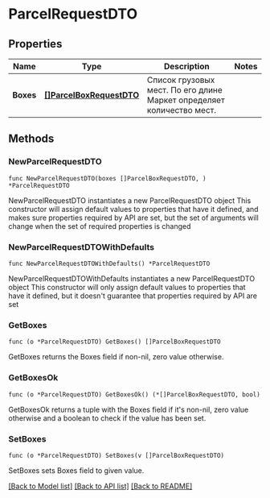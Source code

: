 # ParcelRequestDTO

## Properties

Name | Type | Description | Notes
------------ | ------------- | ------------- | -------------
**Boxes** | [**[]ParcelBoxRequestDTO**](ParcelBoxRequestDTO.md) | Список грузовых мест. По его длине Маркет определяет количество мест. | 

## Methods

### NewParcelRequestDTO

`func NewParcelRequestDTO(boxes []ParcelBoxRequestDTO, ) *ParcelRequestDTO`

NewParcelRequestDTO instantiates a new ParcelRequestDTO object
This constructor will assign default values to properties that have it defined,
and makes sure properties required by API are set, but the set of arguments
will change when the set of required properties is changed

### NewParcelRequestDTOWithDefaults

`func NewParcelRequestDTOWithDefaults() *ParcelRequestDTO`

NewParcelRequestDTOWithDefaults instantiates a new ParcelRequestDTO object
This constructor will only assign default values to properties that have it defined,
but it doesn't guarantee that properties required by API are set

### GetBoxes

`func (o *ParcelRequestDTO) GetBoxes() []ParcelBoxRequestDTO`

GetBoxes returns the Boxes field if non-nil, zero value otherwise.

### GetBoxesOk

`func (o *ParcelRequestDTO) GetBoxesOk() (*[]ParcelBoxRequestDTO, bool)`

GetBoxesOk returns a tuple with the Boxes field if it's non-nil, zero value otherwise
and a boolean to check if the value has been set.

### SetBoxes

`func (o *ParcelRequestDTO) SetBoxes(v []ParcelBoxRequestDTO)`

SetBoxes sets Boxes field to given value.



[[Back to Model list]](../README.md#documentation-for-models) [[Back to API list]](../README.md#documentation-for-api-endpoints) [[Back to README]](../README.md)


